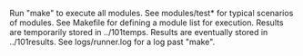 Run "make" to execute all modules.
See modules/test* for typical scenarios of modules.
See Makefile for defining a module list for execution.
Results are temporarily stored in ../101temps.
Results are eventually stored in ../101results.
See logs/runner.log for a log past "make".
